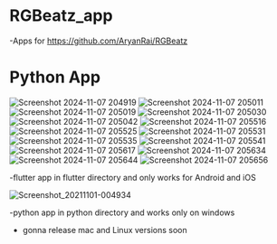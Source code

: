 # RGBeatz_app
-Apps for https://github.com/AryanRai/RGBeatz

# Python App

![Screenshot 2024-11-07 204919](https://github.com/user-attachments/assets/5e5a9725-db35-4b9e-8b90-ee8e37a81dd3)
![Screenshot 2024-11-07 205011](https://github.com/user-attachments/assets/73aa390c-657a-4a1f-801b-1ec9f046daa8)
![Screenshot 2024-11-07 205019](https://github.com/user-attachments/assets/d6873535-25bb-4dd9-b228-8751d69db254)
![Screenshot 2024-11-07 205030](https://github.com/user-attachments/assets/859ad1b8-4b6b-4f83-b708-6e978f828528)
![Screenshot 2024-11-07 205042](https://github.com/user-attachments/assets/b42489e0-8c2b-4cd2-84fe-080126bde355)
![Screenshot 2024-11-07 205516](https://github.com/user-attachments/assets/86add7a7-c37f-42e4-a3ab-79ca8b879e56)
![Screenshot 2024-11-07 205525](https://github.com/user-attachments/assets/0f7eb6bb-8e97-4f1b-bdba-2caa39b18fbd)
![Screenshot 2024-11-07 205531](https://github.com/user-attachments/assets/a9eb8df3-4656-4e20-8235-3c78e7fd537a)
![Screenshot 2024-11-07 205535](https://github.com/user-attachments/assets/4fcc28cc-ac8d-403e-9ef4-2efde672e162)
![Screenshot 2024-11-07 205541](https://github.com/user-attachments/assets/22e24f88-417c-429c-b7e7-bc2f3488aee8)
![Screenshot 2024-11-07 205617](https://github.com/user-attachments/assets/37a8bb19-a75e-4489-a581-f001a4968afd)
![Screenshot 2024-11-07 205634](https://github.com/user-attachments/assets/29e76f8c-717a-4632-8768-3e06df5593a1)
![Screenshot 2024-11-07 205644](https://github.com/user-attachments/assets/69004dfe-adc9-4fa0-8e88-88a83545455a)
![Screenshot 2024-11-07 205656](https://github.com/user-attachments/assets/07ccbc39-c218-4658-9836-71ec1527773b)


-flutter app in flutter directory and only works for Android and iOS

![Screenshot_20211101-004934](https://github.com/user-attachments/assets/dbd9cfb6-867e-4984-9822-53e4e82361d3)


-python app in python directory and works only on windows 

- gonna release mac and Linux versions soon
